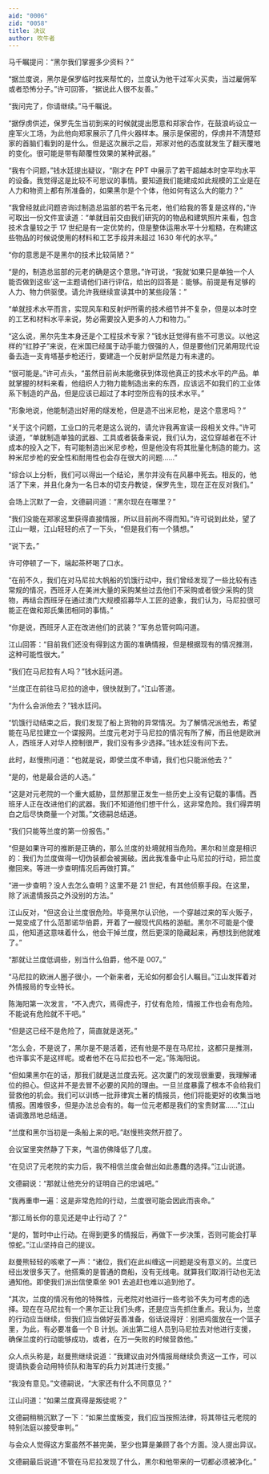 ```yaml
---
aid: "0006"
zid: "0058"
title: 决议
author: 吹牛者
---
```


马千瞩提问：“黑尔我们掌握多少资料？”

“据兰度说，黑尔是保罗临时找来帮忙的，兰度认为他干过军火买卖，当过雇佣军或者恐怖分子。”许可回答，“据说此人很不友善。”

“我问完了，你请继续。”马千瞩说。

“据俘虏供述，保罗先生当初到来的时候就提出愿意和郑家合作，在鼓浪屿设立一座军火工场，为此他向郑家展示了几件火器样本。展示是保密的，俘虏并不清楚郑家的首脑们看到的是什么。但是这次展示之后，郑家对他的态度就发生了翻天覆地的变化。很可能是带有颠覆性效果的某种武器。”

“我有个问题，”钱水廷提出疑议，“刚才在 PPT 中展示了若干超越本时空平均水平的设备。我觉得这是比较不可思议的事情。要知道我们能建成如此规模的工业是在人力和物资上都有所准备的，如果黑尔是个个体，他如何有这么大的能力？”

“我曾经就此问题咨询过制造总监部的若干名元老，他们给我的答复是这样的，”许可取出一份文件宣读道：“单就目前交由我们研究的的物品和建筑照片来看，包含技术含量较之于 17 世纪是有一定优势的，但是整体运用水平十分粗糙，在构建这些物品的时候说使用的材料和工艺手段并未超过 1630 年代的水平。”

“你的意思是不是黑尔的技术比较简陋？”

“是的，制造总监部的元老的确是这个意思。”许可说，“我就‘如果只是单独一个人能否做到这些’这一主题请他们进行评估，给出的回答是：能够。前提是有足够的人力、物力供驱使。请允许我继续宣读其中的某些段落：”

“单就技术水平而言，实现风车和反射炉所需的技术细节并不复杂，但是以本时空的工艺和材料水平来说，势必需要投入更多的人力和物力。”

“这么说，黑尔先生本身还是个工程技术专家？”钱水廷觉得有些不可思议。以他这样的“红脖子”来说，在米国已经属于动手能力很强的人，但是要他们兄弟用现代设备去造一支肯塔基步枪还行，要建造一个反射炉显然是力有未逮的。

“很可能是。”许可点头，“虽然目前尚未能缴获到体现他真正的技术水平的产品。单就掌握的材料来看，他组织人力物力能制造出来的东西，应该远不如我们的工业体系下制造的产品，但是应该已超过了本时空所应有的技术水平。”

“形象地说，他能制造出好用的燧发枪，但是造不出米尼枪，是这个意思吗？”

“关于这个问题，工业口的元老是这么说的，请允许我再宣读一段相关文件。”许可读道，“单就制造单独的武器、工具或者装备来说，我们认为，这位穿越者在不计成本的投入之下，有可能制造出米尼步枪，但是他没有将其批量化制造的能力。这种米尼步枪的安全性和耐用性也会存在很大的问题……”

“综合以上分析，我们可以得出一个结论，黑尔并没有在风暴中死去。相反的，他活了下来，并且化身为一名日本的切支丹教徒，保罗先生，现在正在反对我们。”

会场上沉默了一会，文德嗣问道：“黑尔现在在哪里？”

“我们没能在郑家这里获得直接情报，所以目前尚不得而知。”许可说到此处，望了江山一眼，江山轻轻的点了一下头，“但是我们有一个猜想。”

“说下去。”

许可停顿了一下，端起茶杯喝了口水。

“在前不久，我们在对马尼拉大帆船的饥饿行动中，我们曾经发现了一些比较有违常规的情况，西班牙人在美洲大量的采购某些过去他们不采购或者很少采购的货物，再结合西班牙在通过澳门大规模招募华人工匠的迹象，我们认为，马尼拉很可能正在做和郑氏集团相同的事情。”

“你是说，西班牙人正在改进他们的武装？”军务总管何鸣问道。

江山回答：“目前我们还没有得到这方面的准确情报，但是根据现有的情况推测，这种可能性很大。”

“我们在马尼拉有人吗？”钱水廷问道。

“兰度正在前往马尼拉的途中，很快就到了。”江山答道。

“为什么会派他去？”钱水廷问。

“饥饿行动结束之后，我们发现了船上货物的异常情况。为了解情况派他去，希望能在马尼拉建立一个谍报网。兰度元老对于马尼拉的情况有所了解，而且他是欧洲人，西班牙人对华人控制很严，我们没有多少选择。”钱水廷没有问下去。

此时，赵慢熊问道：“也就是说，即使兰度不申请，我们也只能派他去？”

“是的，他是最合适的人选。”

“这是对元老院的一个重大威胁，显然那里正发生一些历史上没有记载的事情。西班牙人正在改进他们的武器。我们不知道他们想干什么，这非常危险。我们得弄明白之后尽快商量一个对策。”文德嗣总结道。

“我们只能等兰度的第一份报告。”

“但是如果许可的推断是正确的，那么兰度的处境就相当危险。黑尔和兰度是相识的：我们为兰度做得一切伪装都会被揭破。因此我准备中止马尼拉的行动，把兰度撤回来。等进一步查明情况后再做打算。”

“进一步查明？没人去怎么查明？这里不是 21 世纪，有其他侦察手段。在这里，除了派遣情报员之外没别的方法。”

江山反对，“但这会让兰度很危险。毕竟黑尔认识他，一个穿越过来的军火贩子，一晃变成了什么范那诺华伯爵，开着了一艘现代风格的游艇。黑尔不可能是个傻瓜，他知道这意味着什么，他会干掉兰度，然后更深的隐藏起来，再想找到他就难了。”

“那就让兰度低调些，别当什么伯爵，他不是 007。”

“马尼拉的欧洲人圈子很小，一个新来者，无论如何都会引人瞩目。”江山发挥着对外情报局的专业特长。

陈海阳第一次发言，“不入虎穴，焉得虎子，打仗有危险，情报工作也会有危险。不能说有危险就不干吧。”

“但是这已经不是危险了，简直就是送死。”

“怎么会，不是说了，黑尔是不是活着，还有他是不是在马尼拉，这都只是推测，也许事实不是这样呢。或者他不在马尼拉也不一定。”陈海阳说。

“但如果黑尔在的话，那我们就是送兰度去死。这次厦门的发现很重要，我理解诸位的担心。但这并不是去冒不必要的风险的理由。一旦兰度暴露了根本不会给我们营救他的机会。我们可以训练一批菲律宾土著的情报员，他们将能更好的收集当地情报。困难很多，但是办法总会有的。每一位元老都是我们的宝贵财富……”江山语调激昂地总结道。

“兰度和黑尔当初是一条船上来的吧。”赵慢熊突然开腔了。

会议室里突然静了下来，气温仿佛降低了几度。

“在见识了元老院的实力后，我不相信兰度会做出如此愚蠢的选择。”江山说道。

文德嗣说：“那就让他充分的证明自己的忠诚吧。”

“我再重申一遍：这是非常危险的行动，兰度很可能会因此而丧命。”

“那江局长你的意见还是中止行动了？”

“是的，暂时中止行动。在得到更多的情报后，再做下一步决策，否则可能会打草惊蛇。”江山坚持自己的提议。

赵曼熊轻轻的咳嗽了一声：“诸位，我们在此纠缠这一问题是没有意义的。兰度已经出发很多天了。他搭乘的是普通的商船，没有无线电。就算我们取消行动也无法通知他。即使我们派出信使乘坐 901 去追赶也难以追到他了。

“其次，兰度的情况有他的特殊性，元老院对他进行一些考验不失为可考虑的选择。现在在马尼拉有一个黑尔正让我们头疼，还是应当先抓住重点。我认为，兰度的行动应当继续，但我们应当做好妥善准备，俗话说得好：别把鸡蛋放在一个篮子里，为此，有必要准备一个 B 计划。派出第二组人员到马尼拉去对他进行支援，确保兰度的行动能够成功，或者，在万一失败的时候营救他。”

众人点头称是，赵曼熊继续说道：“我建议由对外情报局继续负责这一工作，可以提请执委会动用特侦队和海军的兵力对其进行支援。”

“我没有意见。”文德嗣说，“大家还有什么不同意见？”

江山问道：“如果兰度真得是叛徒呢？”

文德嗣稍稍沉默了一下：“如果兰度叛变，我们应当按照法律，将其带往元老院的特别法庭以接受审判。”

与会众人觉得这方案虽然不甚完美，至少也算是兼顾了各个方面。没人提出异议。

文德嗣最后说道“不管在马尼拉发现了什么，黑尔和他带来的一切都必须被净化。”
